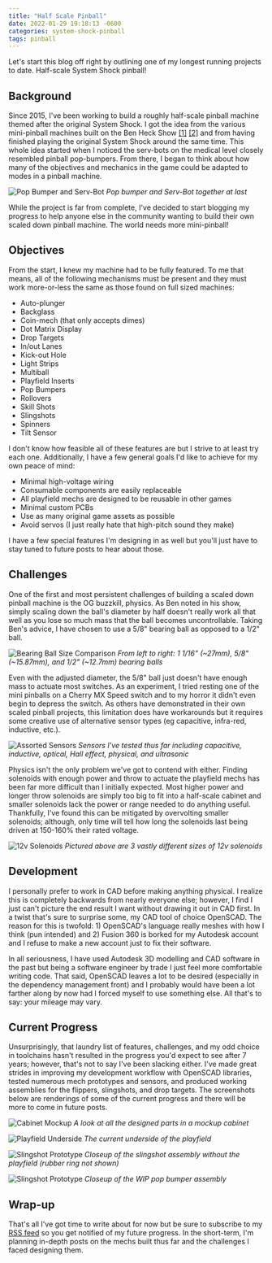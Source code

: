 ```yaml
---
title: "Half Scale Pinball"
date: 2022-01-29 19:18:13 -0600
categories: system-shock-pinball
tags: pinball
---
```


Let's start this blog off right by outlining one of my longest running projects to date. Half-scale System Shock pinball!

## Background

Since 2015, I've been working to build a roughly half-scale pinball machine themed after the original System Shock. I got the idea from the various mini-pinball machines built on the Ben Heck Show [[1]](https://youtu.be/O_LNG_MWNhs) [[2]](https://youtu.be/i7yxpDyy564) and from having finished playing the original System Shock around the same time. This whole idea started when I noticed the serv-bots on the medical level closely resembled pinball pop-bumpers. From there, I began to think about how many of the objectives and mechanics in the game could be adapted to modes in a pinball machine.

![Pop Bumper and Serv-Bot](/assets/posts/2022-01-29-pop-bumper-serve-bot.png)
*Pop bumper and Serv-Bot together at last*

While the project is far from complete, I've decided to start blogging my progress to help anyone else in the community wanting to build their own scaled down pinball machine. The world needs more mini-pinball!

## Objectives

From the start, I knew my machine had to be fully featured. To me that means, all of the following mechanisms must be present and they must work more-or-less the same as those found on full sized machines:
* Auto-plunger
* Backglass
* Coin-mech (that only accepts dimes)
* Dot Matrix Display
* Drop Targets
* In/out Lanes
* Kick-out Hole
* Light Strips
* Multiball
* Playfield Inserts
* Pop Bumpers
* Rollovers
* Skill Shots
* Slingshots
* Spinners
* Tilt Sensor

I don't know how feasible all of these features are but I strive to at least try each one. Additionally, I have a few general goals I'd like to achieve for my own peace of mind:

* Minimal high-voltage wiring
* Consumable components are easily replaceable
* All playfield mechs are designed to be reusable in other games
* Minimal custom PCBs
* Use as many original game assets as possible
* Avoid servos (I just really hate that high-pitch sound they make)

I have a few special features I'm designing in as well but you'll just have to stay tuned to future posts to hear about those.

## Challenges

One of the first and most persistent challenges of building a scaled down pinball machine is the OG buzzkill, physics. As Ben noted in his show, simply scaling down the ball's diameter by half doesn't really work all that well as you lose so much mass that the ball becomes uncontrollable. Taking Ben's advice, I have chosen to use a 5/8" bearing ball as opposed to a 1/2" ball.

![Bearing Ball Size Comparison](/assets/posts/2022-01-29-bearing-ball-size-comparison.jpg)
*From left to right: 1 1/16" (~27mm), 5/8" (~15.87mm), and 1/2" (~12.7mm) bearing balls*

Even with the adjusted diameter, the 5/8" ball just doesn't have enough mass to actuate most switches. As an experiment, I tried resting one of the mini pinballs on a Cherry MX Speed switch and to my horror it didn't even begin to depress the switch. As others have demonstrated in their own scaled pinball projects, this limitation does have workarounds but it requires some creative use of alternative sensor types (eg capacitive, infra-red, inductive, etc.).

![Assorted Sensors](/assets/posts/2022-01-29-sensors.jpg)
*Sensors I've tested thus far including capacitive, inductive, optical, Hall effect, physical, and ultrasonic*

Physics isn't the only problem we've got to contend with either. Finding solenoids with enough power and throw to actuate the playfield mechs has been far more difficult than I initially expected. Most higher power and longer throw solenoids are simply too big to fit into a half-scale cabinet and smaller solenoids lack the power or range needed to do anything useful. Thankfully, I've found this can be mitigated by overvolting smaller solenoids; although, only time will tell how long the solenoids last being driven at 150-160% their rated voltage.

![12v Solenoids](/assets/posts/2022-01-29-solenoids.jpg)
*Pictured above are 3 vastly different sizes of 12v solenoids*

## Development

I personally prefer to work in CAD before making anything physical. I realize this is completely backwards from nearly everyone else; however, I find I just can't picture the end result I want without drawing it out in CAD first. In a twist that's sure to surprise some, my CAD tool of choice OpenSCAD. The reason for this is twofold: 1) OpenSCAD's language really meshes with how I think (pun intended) and 2) Fusion 360 is borked for my Autodesk account and I refuse to make a new account just to fix their software.

In all seriousness, I have used Autodesk 3D modelling and CAD software in the past but being a software engineer by trade I just feel more comfortable writing code. That said, OpenSCAD leaves a lot to be desired (especially in the dependency management front) and I probably would have been a lot farther along by now had I forced myself to use something else. All that's to say: your mileage may vary.

## Current Progress

Unsurprisingly, that laundry list of features, challenges, and my odd choice in toolchains hasn't resulted in the progress you'd expect to see after 7 years; however, that's not to say I've been slacking either. I've made great strides in improving my development workflow with OpenSCAD libraries, tested numerous mech prototypes and sensors, and produced working assemblies for the flippers, slingshots, and drop targets. The screenshots below are renderings of some of the current progress and there will be more to come in future posts.

![Cabinet Mockup](/assets/posts/2022-01-29-cabinet-mockup.png)
*A look at all the designed parts in a mockup cabinet*

![Playfield Underside](/assets/posts/2022-01-29-playfield-underside.png)
*The current underside of the playfield*

![Slingshot Prototype](/assets/posts/2022-01-29-slingshot-prototype.png)
*Closeup of the slingshot assembly without the playfield (rubber ring not shown)*

![Slingshot Prototype](/assets/posts/2022-01-29-pop-bumper-prototype.png)
*Closeup of the WIP pop bumper assembly*

## Wrap-up

That's all I've got time to write about for now but be sure to subscribe to my [RSS feed](/feed.xml) so you get notified of my future progress. In the short-term, I'm planning in-depth posts on the mechs built thus far and the challenges I faced designing them.
